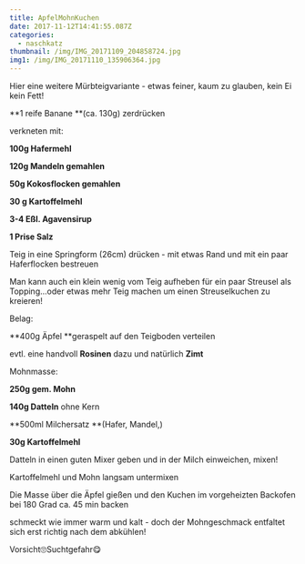 ```yaml
---
title: ApfelMohnKuchen
date: 2017-11-12T14:41:55.087Z
categories:
  - naschkatz
thumbnail: /img/IMG_20171109_204858724.jpg
img1: /img/IMG_20171110_135906364.jpg
---
```

Hier eine weitere Mürbteigvariante - etwas feiner, kaum zu glauben, kein Ei kein Fett!

**1 reife Banane **(ca. 130g) zerdrücken

verkneten mit:

**100g Hafermehl**

**120g Mandeln gemahlen**

**50g Kokosflocken gemahlen**

**30 g Kartoffelmehl**

**3-4 Eßl. Agavensirup**

**1 Prise Salz**

Teig in eine Springform (26cm) drücken - mit etwas Rand und mit ein paar Haferflocken bestreuen

Man kann auch ein klein wenig vom Teig aufheben für ein  paar Streusel als Topping...oder etwas mehr Teig machen um einen Streuselkuchen zu kreieren!

Belag:

**400g Äpfel **geraspelt auf den Teigboden verteilen

evtl. eine handvoll **Rosinen** dazu und natürlich **Zimt**

Mohnmasse:

**250g gem. Mohn**

**140g Datteln** ohne Kern

**500ml Milchersatz **(Hafer, Mandel,)

**30g Kartoffelmehl**

Datteln in einen guten Mixer geben und in der Milch einweichen, mixen!

Kartoffelmehl und Mohn langsam untermixen

Die Masse über die Äpfel  gießen und  den Kuchen im vorgeheizten Backofen bei 180 Grad ca. 45 min backen

schmeckt wie immer warm und kalt - doch der Mohngeschmack entfaltet sich erst richtig nach dem abkühlen!

Vorsicht🙄Suchtgefahr😋
